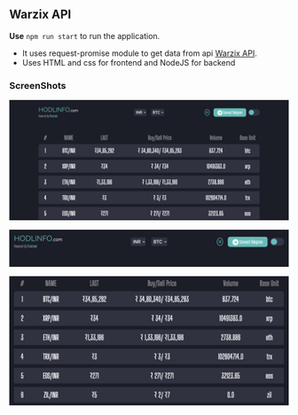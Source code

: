 ## Warzix API
**Use** `npm run start` to run the application.
- It uses request-promise module to get data from api [Warzix API](https://api.wazirx.com/api/v2/tickers).
- Uses HTML and css for frontend and NodeJS for backend

### ScreenShots
 ![Screenshot](/screenshots/screen1.png)

 ![Screenshot](/screenshots/screen2.png)

  ![Screenshot](/screenshots/screen3.png)